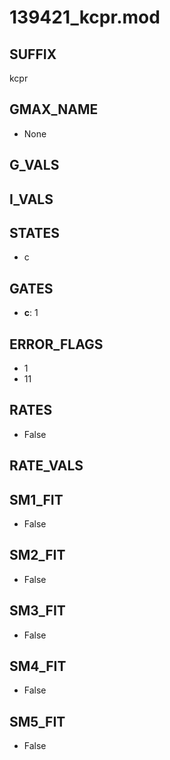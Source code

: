 # 139421_kcpr.mod

## SUFFIX

kcpr

## GMAX_NAME

- None

## G_VALS


## I_VALS


## STATES

- c

## GATES

- **c**: 1

## ERROR_FLAGS

- 1
- 11

## RATES

- False

## RATE_VALS


## SM1_FIT

- False

## SM2_FIT

- False

## SM3_FIT

- False

## SM4_FIT

- False

## SM5_FIT

- False

